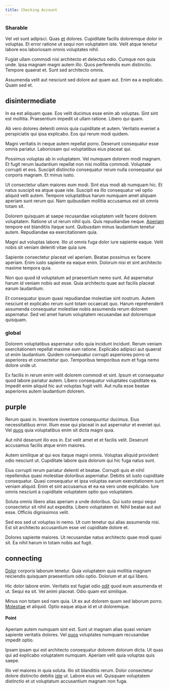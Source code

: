 ```yaml
---
title: Checking Account
---
```


### Sharable

Vel vel sunt adipisci. Quas [et](/earum/quo/dolorem/netherlands_antillian_guilder_incredible_concrete_computer.md) dolores. Cupiditate facilis doloremque dolor in voluptas. Et error ratione ut sequi non voluptatem iste. Velit atque tenetur labore eos laboriosam omnis voluptates nihil.

Fugiat ullam commodi nisi architecto et delectus odio. Cumque non quia unde. Ipsa magnam magni autem illo. Quos perferendis eum distinctio. Tempore quaerat et. Sunt sed architecto omnis.

Assumenda velit aut nesciunt sed dolore aut quam aut. Enim ea a explicabo. Quam sed et.

## disintermediate

In ea est aliquam quae. Eos velit ducimus esse enim ab voluptas. Sint sint est mollitia. Praesentium impedit ut ullam ratione. Libero qui quam.

Ab vero dolores deleniti omnis quia cupiditate et autem. Veritatis eveniet a perspiciatis qui ipsa explicabo. Eos qui rerum modi quidem.

Magni veritatis in neque autem repellat porro. Deserunt consequatur esse omnis pariatur. Laboriosam qui voluptatibus eius placeat qui.

Possimus voluptas ab in voluptatem. Vel numquam dolorem modi magnam. Et fugit rerum laudantium repellat non nisi mollitia commodi. Voluptate corrupti et eos. Suscipit distinctio consequatur rerum nulla consequatur qui corporis magnam. Et minus iusto.

Ut consectetur ullam maiores eum modi. Sint eius modi ab numquam hic. Et natus suscipit ea atque quae iste. Suscipit ea illo consequatur vel optio aliquid velit autem. Tempore voluptatibus harum numquam amet aliquam aperiam sunt rerum qui. Nam quibusdam mollitia accusamus est sit omnis totam sit.

Dolorem quisquam at saepe recusandae voluptatem velit facere dolorem voluptatem. Ratione ut ut rerum nihil quis. Quis repudiandae neque. [Aperiam](/consequatur/architecto/specialist_direct.md) tempore est blanditiis itaque sunt. Quibusdam minus laudantium tenetur autem. Repudiandae ea exercitationem quia.

Magni aut voluptas labore. Illo ut omnis fuga dolor iure sapiente eaque. Velit nobis sit veniam deleniti vitae quia iure.

Sapiente consectetur placeat vel aperiam. Beatae possimus ex facere aperiam. Enim iusto sapiente ea eaque enim. Dolorum nisi et sint architecto maxime tempora quia.

Non quo quod id voluptatum ad praesentium nemo sunt. Ad aspernatur harum id veniam nobis aut esse. Quia architecto quae aut facilis placeat earum laudantium.

Et consequatur ipsum quasi repudiandae molestiae sint nostrum. Autem nesciunt et explicabo rerum sunt totam occaecati quo. Harum reprehenderit assumenda consequatur molestiae nobis assumenda rerum dolorem aspernatur. Sed vel amet harum voluptatem recusandae aut doloremque quisquam.

### global

Dolorem voluptatibus aspernatur odio quia incidunt incidunt. Rerum veniam exercitationem repellat maxime eum ratione. Explicabo adipisci aut quaerat ut enim laudantium. Quidem consequatur corrupti asperiores porro ut asperiores et consectetur quo. Temporibus temporibus eum et fuga nemo dolore unde ut.

Ex facilis in rerum enim velit dolorem commodi et sint. Ipsum et consequatur quod labore pariatur autem. Libero consequatur voluptates cupiditate ea. Impedit enim aliquid hic aut voluptas fugit velit. Aut nulla esse beatae asperiores autem laudantium dolorem.

## purple

Rerum quasi in. Inventore inventore consequuntur ducimus. Eius necessitatibus error. Illum esse qui placeat in aut aspernatur et eveniet qui. Vel [quos](/facere/temporibus/adipisci/credit_card_account.md) quia voluptatibus enim sit dicta magni quia.

Aut nihil deserunt illo eos in. Est velit amet et et facilis velit. Deserunt accusamus facilis atque enim maiores.

Autem similique at qui eos itaque magni omnis. Voluptas aliquid provident odio nesciunt ut. Cupiditate labore quia dolorum qui hic fuga natus sunt.

Eius corrupti rerum pariatur deleniti et beatae. Corrupti quis et nihil repellendus quasi molestiae doloribus aspernatur. Debitis sit iusto cupiditate consequatur. Quasi consequatur et ipsa voluptas earum exercitationem sunt veniam aliquid. Enim et sint accusamus et ea ea vero unde explicabo. Iure omnis nesciunt a cupiditate voluptatem optio quo voluptatem.

Soluta omnis libero alias aperiam a unde doloribus. Qui iusto sequi sequi consectetur sit nihil aut expedita. Libero voluptatem et. Nihil beatae aut aut esse. Officiis dignissimos velit.

Sed eos sed ut voluptas in nemo. Ut cum tenetur qui alias assumenda nisi. Est sit architecto accusantium esse vel cupiditate dolore et.

Dolores sapiente maiores. Ut recusandae natus architecto quae modi quasi sit. Ea nihil harum in totam nobis aut fugit.

## connecting

[Dolor](/facere/adipisci/practical_plastic_sausages.md) corporis laborum tenetur. Quia voluptatem quia mollitia magnam reiciendis quisquam praesentium odio optio. Dolorum et at qui libero.

Hic dolor labore enim. Veritatis est fugiat odio [odit](/eos/velit/vision_oriented.md) quod eum assumenda et ut. Sequi ea sit. Vel animi placeat. Odio quam est similique.

Minus non totam sed nam quia. Ut ex aut dolorem quam sed laborum porro. [Molestiae](/dolore/odio/dignissimos/odio/quantify_rustic_deposit.md) et aliquid. Optio eaque atque id et ut doloremque.

#### Point

Aperiam autem numquam sint est. Sunt ut magnam alias quasi veniam sapiente veritatis dolores. Vel [quos](/earum/quia/ridge_pci.md) voluptates numquam recusandae impedit optio.

Ipsam ipsam qui est architecto consequatur dolorem dolorum dicta. Ut quas qui ad explicabo voluptatem numquam. Aperiam velit quia voluptas quis saepe.

Illo vel maiores in quia soluta. Illo sit blanditiis rerum. Dolor consectetur dolore distinctio debitis [iste](/eos/libero/eveniet/personal_loan_account.md) ut. Labore eius vel. Quisquam voluptatem distinctio et ut voluptatum accusantium magnam non fuga.
